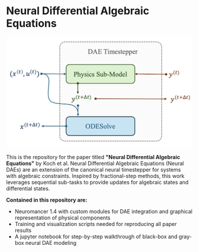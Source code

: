 # Neural Differential Algebraic Equations

<p align="center">
  <img src="fig_01.png" width="500">  
</p>

This is the repository for the paper titled **"Neural Differential Algebraic Equations"** by Koch et al. Neural Differential Algebraic Equations (Neural DAEs) are an extension of the canonical neural timestepper for systems with algebraic constraints. Inspired by fractional-step methods, this work leverages sequential sub-tasks to provide updates for algebraic states and differential states.

**Contained in this repository are:**
+ Neuromancer 1.4 with custom modules for DAE integration and graphical representation of physical components
+ Training and visualization scripts needed for reproducing all paper results
+ A jupyter notebook for step-by-step walkthrough of black-box and gray-box neural DAE modeling

